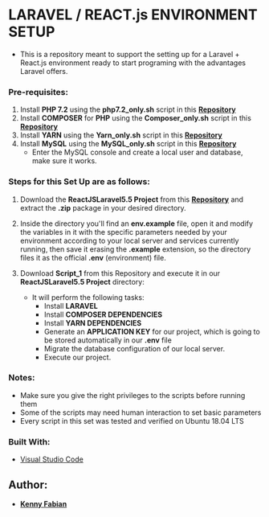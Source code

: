 # LARAVEL / REACT.js ENVIRONMENT SETUP

+ This is a repository meant to support the setting up for a Laravel + React.js environment ready to start programing with the advantages Laravel offers.

### Pre-requisites:
1. Install **PHP 7.2** using the **php7.2_only.sh** script in this [**Repository**](https://github.com/kennyfabian/LEMP)
2. Install **COMPOSER** for **PHP** using the **Composer_only.sh** script in this [**Repository**](https://github.com/kennyfabian/LEMP)
3. Install **YARN** using the **Yarn_only.sh** script in this [**Repository**](https://github.com/kennyfabian/LEMP)
4. Install **MySQL** using the **MySQL_only.sh** script in this [**Repository**](https://github.com/kennyfabian/LEMP)
   - Enter the MySQL console and create a local user and database, make sure it works.

### Steps for this Set Up are as follows:

1. Download the **ReactJSLaravel5.5 Project** from this [**Repository**](https://github.com/soluciones-gbh/ReactJSLaravel5.5) and extract the **.zip** package in your desired directory.

2. Inside the directory you'll find an **env.example** file, open it and modify the variables in it with the specific parameters needed by your environment according to your local server and services currently running, then save it erasing the **.example** extension, so the directory files it as the official **.env** (environment) file.

3. Download **Script_1** from this Repository and execute it in our **ReactJSLaravel5.5 Project** directory:
   - It will perform the following tasks:
     - Install **LARAVEL**
     - Install **COMPOSER DEPENDENCIES**
     - Install **YARN DEPENDENCIES**
     - Generate an **APPLICATION KEY** for our project, which is going to be stored automatically in our **.env** file
     - Migrate the database configuration of our local server.
     - Execute our project.



### Notes:
+    Make sure you give the right privileges to the scripts before running them
+   Some of the scripts may need human interaction to set basic parameters
+   Every script in this set was tested and verified on Ubuntu 18.04 LTS

### Built With:
* [Visual Studio Code](https://code.visualstudio.com/)

## Author:
* [**Kenny Fabian**](www.linkedin.com/in/kennyfabian)

